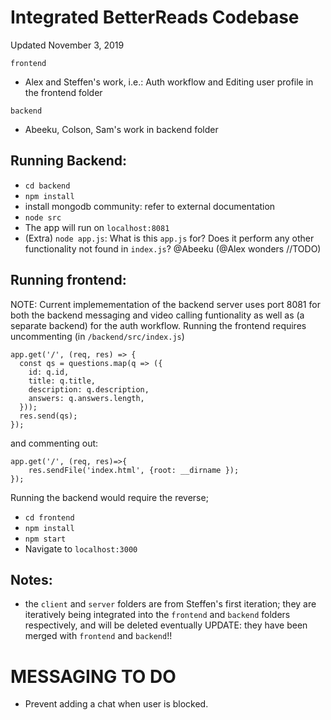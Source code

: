 # Integrated BetterReads Codebase
Updated November 3, 2019

`frontend`
- Alex and Steffen's work, i.e.: Auth workflow and Editing user profile in the frontend folder

`backend`
- Abeeku, Colson, Sam's work in backend folder


## Running Backend:
- `cd backend`
- `npm install`
- install mongodb community: refer to external documentation
- `node src`
- The app will run on `localhost:8081`
- (Extra) `node app.js`: What is this `app.js` for? Does it perform any other functionality not found in `index.js`? @Abeeku (@Alex wonders //TODO)

## Running frontend:
NOTE: Current implemementation of the backend server uses port 8081 for both
the backend messaging and video calling funtionality as well as (a separate backend)
for the auth workflow. Running the frontend requires uncommenting (in `/backend/src/index.js`)

```
app.get('/', (req, res) => {
  const qs = questions.map(q => ({
    id: q.id,
    title: q.title,
    description: q.description,
    answers: q.answers.length,
  }));
  res.send(qs);
});
```
and commenting out:
```
app.get('/', (req, res)=>{
    res.sendFile('index.html', {root: __dirname });
});
```
Running the backend would require the reverse;

- `cd frontend`
- `npm install`
- `npm start`
- Navigate to `localhost:3000`


## Notes:
- the `client` and `server` folders are from Steffen's first iteration; they
are iteratively being integrated into the `frontend` and `backend` folders respectively, and will be deleted eventually UPDATE: they have been merged with `frontend` and `backend`!!

# MESSAGING TO DO
- Prevent adding a chat when user is blocked.
